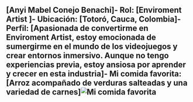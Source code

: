 ## [Anyi Mabel Conejo Benachi]- **Rol:** [Enviroment Artist ]- **Ubicación:** [Totoró, Cauca, Colombia]- **Perfil:** [Apasionada de convertirme en Enviroment Artist, estoy emocionada de sumergirme en el mundo de los videojuegos y crear entornos inmersivo. Aunque no tengo experiencias previa, estoy ansiosa por aprender y crecer en esta industria]- **Mi comida favorita:** [Arroz acompañado de verduras salteadas y una variedad de carnes]![Mi comida favorita](https://github.com/tu_usuario/tu_repositorio/raw/main/TuCarpeta/tu_imagen.jpg)
